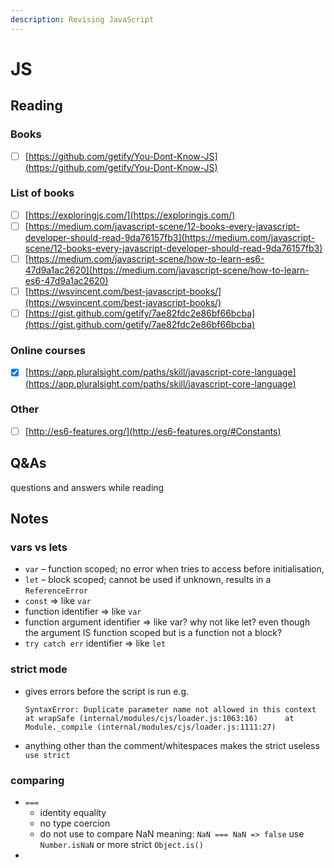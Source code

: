 ```yaml
---
description: Revising JavaScript
---
```


# JS

## Reading

### Books

* [ ] [https://github.com/getify/You-Dont-Know-JS](https://github.com/getify/You-Dont-Know-JS)

### List of books

* [ ] [https://exploringjs.com/](https://exploringjs.com/)
* [ ] [https://medium.com/javascript-scene/12-books-every-javascript-developer-should-read-9da76157fb3](https://medium.com/javascript-scene/12-books-every-javascript-developer-should-read-9da76157fb3)
* [ ] [https://medium.com/javascript-scene/how-to-learn-es6-47d9a1ac2620](https://medium.com/javascript-scene/how-to-learn-es6-47d9a1ac2620)
* [ ] [https://wsvincent.com/best-javascript-books/](https://wsvincent.com/best-javascript-books/)
* [ ] [https://gist.github.com/getify/7ae82fdc2e86bf66bcba](https://gist.github.com/getify/7ae82fdc2e86bf66bcba)

### Online courses

* [x] [https://app.pluralsight.com/paths/skill/javascript-core-language](https://app.pluralsight.com/paths/skill/javascript-core-language)

### Other

* [ ] [http://es6-features.org/](http://es6-features.org/#Constants)

## Q&As

questions and answers while reading

## Notes

### vars vs lets

* `var` – function scoped; no error when tries to access before initialisation,
* `let` – block scoped; cannot be used if unknown, results in a `ReferenceError`
* `const` =&gt; like `var`
* function identifier =&gt; like `var`
* function argument identifier =&gt; like var? why not like let? even though the argument IS function scoped but is a function not a block?
* `try catch err` identifier =&gt; like `let`

### strict mode

* gives errors before the script is run e.g. 

  `SyntaxError: Duplicate parameter name not allowed in this context  
       at wrapSafe (internal/modules/cjs/loader.js:1063:16)     
       at Module._compile (internal/modules/cjs/loader.js:1111:27)`

* anything other than the comment/whitespaces makes the strict useless `use strict`

### comparing

* `===` 
  * identity equality 
  * no type coercion
  * do not use to compare NaN meaning: `NaN === NaN => false` use `Number.isNaN` or more strict `Object.is()`
* 
